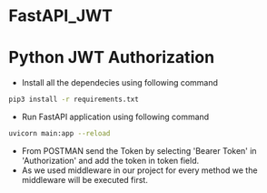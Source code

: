 # FastAPI_JWT
# Python JWT Authorization

- Install all the dependecies using following command
```sh
pip3 install -r requirements.txt
```
- Run FastAPI application using following command
```sh
uvicorn main:app --reload
```
- From POSTMAN send the Token by selecting 'Bearer Token' in 'Authorization' and add the token in token field.
- As we used middleware in our project for every method we the middleware will be executed first.